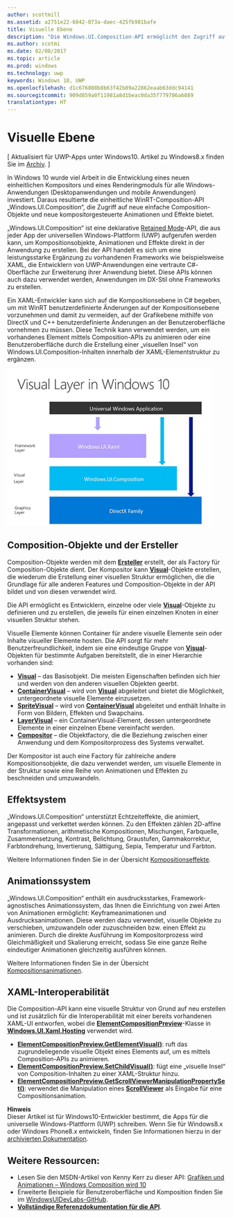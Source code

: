 ```yaml
---
author: scottmill
ms.assetid: a2751e22-6842-073a-daec-425fb981bafe
title: Visuelle Ebene
description: "Die Windows.UI.Composition-API ermöglicht den Zugriff auf die Kompositionsebene zwischen der Frameworkebene (XAML) und der Grafikebene (DirectX)."
ms.author: scotmi
ms.date: 02/08/2017
ms.topic: article
ms.prod: windows
ms.technology: uwp
keywords: Windows 10, UWP
ms.openlocfilehash: d1c676808b8b63f42b89a22862eaab63ddc94141
ms.sourcegitcommit: 909d859a0f11981a8d1beac0da35f779786a6889
translationtype: HT
---
```

# <a name="visual-layer"></a>Visuelle Ebene

\[ Aktualisiert für UWP-Apps unter Windows10. Artikel zu Windows8.x finden Sie im [Archiv](http://go.microsoft.com/fwlink/p/?linkid=619132). \]

In Windows 10 wurde viel Arbeit in die Entwicklung eines neuen einheitlichen Kompositors und eines Renderingmoduls für alle Windows-Anwendungen (Desktopanwendungen und mobile Anwendungen) investiert. Daraus resultierte die einheitliche WinRT-Composition-API „Windows.UI.Composition“, die Zugriff auf neue einfache Composition-Objekte und neue kompositorgesteuerte Animationen und Effekte bietet.

„Windows.UI.Composition“ ist eine deklarative [Retained Mode](https://msdn.microsoft.com/library/windows/desktop/ff684178.aspx)-API, die aus jeder App der universellen Windows-Plattform (UWP) aufgerufen werden kann, um Kompositionsobjekte, Animationen und Effekte direkt in der Anwendung zu erstellen. Bei der API handelt es sich um eine leistungsstarke Ergänzung zu vorhandenen Frameworks wie beispielsweise XAML, die Entwicklern von UWP-Anwendungen eine vertraute C#-Oberfläche zur Erweiterung ihrer Anwendung bietet. Diese APIs können auch dazu verwendet werden, Anwendungen im DX-Stil ohne Frameworks zu erstellen.

Ein XAML-Entwickler kann sich auf die Kompositionsebene in C# begeben, um mit WinRT benutzerdefinierte Änderungen auf der Kompositionsebene vorzunehmen und damit zu vermeiden, auf der Grafikebene mithilfe von DirectX und C++ benutzerdefinierte Änderungen an der Benutzeroberfläche vornehmen zu müssen. Diese Technik kann verwendet werden, um ein vorhandenes Element mittels Composition-APIs zu animieren oder eine Benutzeroberfläche durch die Erstellung einer „visuellen Insel“ von Windows.UI.Composition-Inhalten innerhalb der XAML-Elementstruktur zu ergänzen.

![Anordnung des UI-Framework: Die Frameworkebene (Windows.UI.XAML) basiert auf der visuellen Ebene (Windows.UI.Composition), die wiederum auf der Grafikebene (DirectX) basiert.](images/layers-win-ui-composition.png)
## <a name="span-idcompositionobjectsandthecompositorspanspan-idcompositionobjectsandthecompositorspanspan-idcompositionobjectsandthecompositorspancomposition-objects-and-the-compositor"></a><span id="Composition_Objects_and_The_Compositor"></span><span id="composition_objects_and_the_compositor"></span><span id="COMPOSITION_OBJECTS_AND_THE_COMPOSITOR"></span>Composition-Objekte und der Ersteller

Composition-Objekte werden mit dem [**Ersteller**](https://msdn.microsoft.com/library/windows/apps/Dn706789) erstellt, der als Factory für Composition-Objekte dient. Der Kompositor kann [**Visual**](https://msdn.microsoft.com/library/windows/apps/Dn706858)-Objekte erstellen, die wiederum die Erstellung einer visuellen Struktur ermöglichen, die die Grundlage für alle anderen Features und Composition-Objekte in der API bildet und von diesen verwendet wird.

Die API ermöglicht es Entwicklern, einzelne oder viele [**Visual**](https://msdn.microsoft.com/library/windows/apps/Dn706858)-Objekte zu definieren und zu erstellen, die jeweils für einen einzelnen Knoten in einer visuellen Struktur stehen.

Visuelle Elemente können Container für andere visuelle Elemente sein oder Inhalte visueller Elemente hosten. Die API sorgt für mehr Benutzerfreundlichkeit, indem sie eine eindeutige Gruppe von [**Visual**](https://msdn.microsoft.com/library/windows/apps/Dn706858)-Objekten für bestimmte Aufgaben bereitstellt, die in einer Hierarchie vorhanden sind:

-   [**Visual**](https://msdn.microsoft.com/library/windows/apps/Dn706858) – das Basisobjekt. Die meisten Eigenschaften befinden sich hier und werden von den anderen visuellen Objekten geerbt.
-   [**ContainerVisual**](https://msdn.microsoft.com/library/windows/apps/Dn706810) – wird von [**Visual**](https://msdn.microsoft.com/library/windows/apps/Dn706858) abgeleitet und bietet die Möglichkeit, untergeordnete visuelle Elemente einzusetzen.
-   [**SpriteVisual**](https://msdn.microsoft.com/library/windows/apps/Mt589433) – wird von [**ContainerVisual**](https://msdn.microsoft.com/library/windows/apps/Dn706810) abgeleitet und enthält Inhalte in Form von Bildern, Effekten und Swapchains.
-   [**LayerVisual**](https://msdn.microsoft.com/library/windows/apps/windows.ui.composition.layervisual.aspx) – ein ContainerVisual-Element, dessen untergeordnete Elemente in einer einzelnen Ebene vereinfacht werden.  
-   [**Compositor**](https://msdn.microsoft.com/library/windows/apps/Dn706789) – die Objektfactory, die die Beziehung zwischen einer Anwendung und dem Kompositorprozess des Systems verwaltet.

Der Kompositor ist auch eine Factory für zahlreiche andere Kompositionsobjekte, die dazu verwendet werden, um visuelle Elemente in der Struktur sowie eine Reihe von Animationen und Effekten zu beschneiden und umzuwandeln.

## <a name="span-ideffectssystemspanspan-ideffectssystemspanspan-ideffectssystemspaneffects-system"></a><span id="Effects_System"></span><span id="effects_system"></span><span id="EFFECTS_SYSTEM"></span>Effektsystem

„Windows.UI.Composition“ unterstützt Echtzeiteffekte, die animiert, angepasst und verkettet werden können. Zu den Effekten zählen 2D-affine Transformationen, arithmetische Kompositionen, Mischungen, Farbquelle, Zusammensetzung, Kontrast, Belichtung, Graustufen, Gammakorrektur, Farbtondrehung, Invertierung, Sättigung, Sepia, Temperatur und Farbton.

Weitere Informationen finden Sie in der Übersicht [Kompositionseffekte](composition-effects.md).

## <a name="span-idanimationsystemspanspan-idanimationsystemspanspan-idanimationsystemspananimation-system"></a><span id="Animation_System"></span><span id="animation_system"></span><span id="ANIMATION_SYSTEM"></span>Animationssystem

„Windows.UI.Composition“ enthält ein ausdrucksstarkes, Framework-agnostisches Animationssystem, das Ihnen die Einrichtung von zwei Arten von Animationen ermöglicht: Keyframeanimationen und Ausdrucksanimationen. Diese werden dazu verwendet, visuelle Objekte zu verschieben, umzuwandeln oder zuzuschneiden bzw. einen Effekt zu animieren. Durch die direkte Ausführung im Kompositorprozess wird Gleichmäßigkeit und Skalierung erreicht, sodass Sie eine ganze Reihe eindeutiger Animationen gleichzeitig ausführen können.

Weitere Informationen finden Sie in der Übersicht [Kompositionsanimationen](composition-animation.md).

## <a name="span-idxamlinteroperationspanspan-idxamlinteroperationspanspan-idxamlinteroperationspanxaml-interoperation"></a><span id="XAML_Interoperation"></span><span id="xaml_interoperation"></span><span id="XAML_INTEROPERATION"></span>XAML-Interoperabilität

Die Composition-API kann eine visuelle Struktur von Grund auf neu erstellen und ist zusätzlich für die Interoperabilität mit einer bereits vorhandenen XAML-UI entworfen, wobei die [**ElementCompositionPreview**](https://msdn.microsoft.com/library/windows/apps/Mt608976)-Klasse in [**Windows.UI.Xaml.Hosting**](https://msdn.microsoft.com/library/windows/apps/Hh701908) verwendet wird.

- [**ElementCompositionPreview.GetElementVisual()**](https://msdn.microsoft.com/library/windows/apps/windows.ui.xaml.hosting.elementcompositionpreview.getelementvisual): ruft das zugrundeliegende visuelle Objekt eines Elements auf, um es mittels Composition-APIs zu animieren.
- [**ElementCompositionPreview.SetChildVisual()**](https://msdn.microsoft.com/library/windows/apps/windows.ui.xaml.hosting.elementcompositionpreview.setelementchildvisual): fügt eine „visuelle Insel“ von Composition-Inhalten zu einer XAML-Struktur hinzu.
- [**ElementCompositionPreview.GetScrollViewerManipulationPropertySet()**](https://msdn.microsoft.com/library/windows/apps/mt608980.aspx): verwendet die Manipulation eines [**ScrollViewer**](https://msdn.microsoft.com/library/windows/apps/windows.ui.xaml.controls.scrollviewer.aspx) als Eingabe für eine Compositionsanimation.


**Hinweis**  
Dieser Artikel ist für Windows10-Entwickler bestimmt, die Apps für die universelle Windows-Plattform (UWP) schreiben. Wenn Sie für Windows8.x oder Windows Phone8.x entwickeln, finden Sie Informationen hierzu in der [archivierten Dokumentation](http://go.microsoft.com/fwlink/p/?linkid=619132).

 

## <a name="span-idadditionalresourcesspanspan-idadditionalresourcesspanspan-idadditionalresourcesspanadditional-resources"></a><span id="Additional_Resources_"></span><span id="additional_resources_"></span><span id="ADDITIONAL_RESOURCES_"></span>Weitere Ressourcen:

-   Lesen Sie den MSDN-Artikel von Kenny Kerr zu dieser API: [Grafiken und Animationen – Windows Composition wird 10](https://msdn.microsoft.com/magazine/mt590968)
-   Erweiterte Beispiele für Benutzeroberfläche und Komposition finden Sie im [WindowsUIDevLabs-GitHub](https://github.com/microsoft/windowsuidevlabs).
-   [**Vollständige Referenzdokumentation für die API**](https://msdn.microsoft.com/library/windows/apps/Dn706878).


 

 




